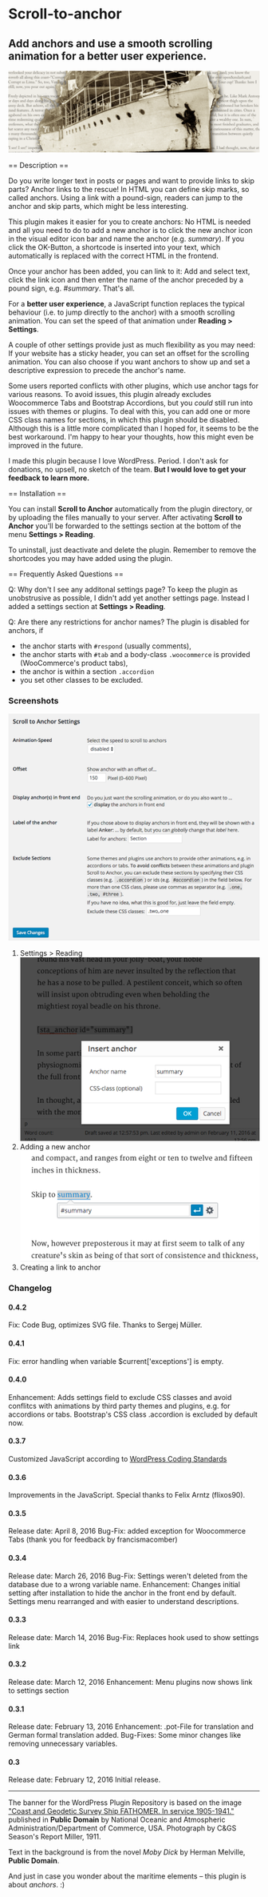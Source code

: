 # Scroll-to-anchor

## Add anchors and use a smooth scrolling animation for a better user experience.

![Scroll-to-anchor](/assets/banner-1544x500.png)

== Description ==

Do you write longer text in posts or pages and want to provide links to skip parts? Anchor links to the rescue! In HTML you can define skip marks, so called anchors. Using a link with a pound-sign, readers can jump to the anchor and skip parts, which might be less interesting.

This plugin makes it easier for you to create anchors: No HTML is needed  and all you need to do to add a new anchor is to click the new anchor icon in the visual editor icon bar and name the anchor (e.g. _summary_). If you click the OK-Button, a shortcode is inserted into your text, which automatically is replaced with the correct HTML in the frontend.

Once your anchor has been added, you can link to it: Add and select text, click the link icon and then enter the name of the anchor preceded by a pound sign, e.g. _#summary_. That's all.

For a <strong>better user experience</strong>, a JavaScript function replaces the typical behaviour (i.e. to jump directly to the anchor) with a smooth scrolling animation. You can set the speed of that animation under **Reading > Settings**.

A couple of other settings provide just as much flexibility as you may need: If your website has a sticky header, you can set an offset for the scrolling animation. You can also choose if you want anchors to show up and set a descriptive expression to precede the anchor's name.

Some users reported conflicts with other plugins, which use anchor tags for various reasons. To avoid issues, this plugin already excludes Woocommerce Tabs and Bootstrap Accordions, but you _could_ still run into issues with themes or plugins. To deal with this, you can add one or more CSS class names for sections, in which this plugin should be disabled. Although this is a little more complicated than I hoped for, it seems to be the best workaround. I'm happy to hear your thoughts, how this might even be improved in the future.

I made this plugin because I love WordPress. Period. I don't ask for donations, no upsell, no sketch of the team. **But I would love to get your feedback to learn more.**

== Installation ==

You can install **Scroll to Anchor** automatically from the plugin directory, or by uploading the files manually to your server. After activating **Scroll to Anchor** you'll be forwarded to the settings section at the bottom of the menu **Settings > Reading**.

To uninstall, just deactivate and delete the plugin. Remember to remove the shortcodes you may have added using the plugin.

== Frequently Asked Questions ==

Q: Why don't I see any additonal settings page?
To keep the plugin as unobstrusive as possible, I didn't add yet another settings page. Instead I added a settings section at **Settings > Reading**.

Q: Are there any restrictions for anchor names?
The plugin is disabled for anchors, if
* the anchor starts with <code>#respond</code> (usually comments),
* the anchor starts with <code>#tab</code> and a body-class <code>.woocommerce</code> is provided (WooCommerce's product tabs),
* the anchor is within a section <code>.accordion</code>
* you set other classes to be excluded.

### Screenshots ###
![Settings > Reading](https://github.com/pixolin/scroll-to-anchor/blob/master/assets/screenshot-1.png)
1. Settings > Reading
![Adding a new anchor](https://github.com/pixolin/scroll-to-anchor/blob/master/assets/screenshot-2.png)
2. Adding a new anchor
![Creating link to anchor](https://github.com/pixolin/scroll-to-anchor/blob/master/assets/screenshot-3.png)
3. Creating a link to anchor

### Changelog ###

#### 0.4.2 ####
Fix: Code Bug, optimizes SVG file. Thanks to Sergej Müller.

#### 0.4.1 ####
Fix: error handling when variable $current['exceptions'] is empty.

#### 0.4.0 ####
Enhancement: Adds settings field to exclude CSS classes and avoid conflitcs with animations by third party themes and plugins, e.g. for accordions or tabs. Bootstrap's CSS class .accordion is excluded by default now.

#### 0.3.7 ####
Customized JavaScript according to [WordPress Coding Standards](https://make.wordpress.org/core/handbook/best-practices/coding-standards/javascript/)

#### 0.3.6 ####
Improvements in the JavaScript. Special thanks to Felix Arntz (flixos90).

#### 0.3.5 ##
Release date: April 8, 2016
Bug-Fix: added exception for Woocommerce Tabs
(thank you for feedback by francismacomber)

#### 0.3.4 ####
Release date: March 26, 2016
Bug-Fix: Settings weren't deleted from the database due to a wrong variable name.
Enhancement: Changes initial setting after installation to hide the anchor in the front end by default. Settings menu rearranged and with easier to understand descriptions.

#### 0.3.3 ####
Release date: March 14, 2016
Bug-Fix: Replaces hook used to show settings link

#### 0.3.2 ####
Release date: March 12, 2016
Enhancement: Menu plugins now shows link to settings section

#### 0.3.1 ####
Release date: February 13, 2016
Enhancement: .pot-File for translation and German formal translation added.
Bug-Fixes:   Some minor changes like removing unnecessary variables.

#### 0.3 ####
Release date: February 12, 2016
Initial release.

-----
The banner for the WordPress Plugin Repository is based on the image ["Coast and Geodetic Survey Ship FATHOMER. In service 1905-1941."](http://www.photolib.noaa.gov/htmls/theb0139.htm) published in **Public Domain** by National Oceanic and Atmospheric Administration/Department of Commerce, USA. Photograph by C&GS Season's Report Miller, 1911.

Text in the background is from the novel *Moby Dick* by Herman Melville, **Public Domain**.

And just in case you wonder about the maritime elements – this plugin is about *anchors*. :)
